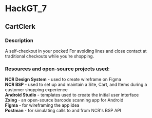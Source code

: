 # HackGT_7
## CartClerk
### Description
A self-checkout in your pocket! For avoiding lines and close contact at traditional checkouts while you're shopping.

### Resources and open-source projects used:
<b>NCR Design System</b> - used to create wireframe on Figma <br />
<b>NCR BSP</b> - used to set up and maintain a Site, Cart, and Items during a customer shopping experience <br />
<b>Android Studio</b> - templates used to create the initial user interface <br />
<b>Zxing</b> - an open-source barcode scanning app for Android <br />
<b>Figma</b> - for wireframing the app idea <br />
<b>Postman</b> - for simulating calls to and from NCR's BSP API <br />
